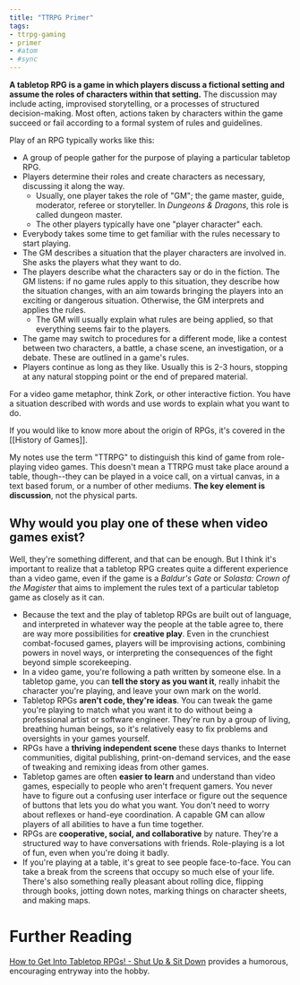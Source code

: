 ```yaml
---
title: "TTRPG Primer"
tags:
- ttrpg-gaming
- primer
- #atom 
- #sync
---
```


**A tabletop RPG is a game in which players discuss a fictional setting and assume the roles of characters within that setting.** The discussion may include acting, improvised storytelling, or a processes of structured decision-making. Most often, actions taken by characters within the game succeed or fail according to a formal system of rules and guidelines.

Play of an RPG typically works like this:
- A group of people gather for the purpose of playing a particular tabletop RPG.
- Players determine their roles and create characters as necessary, discussing it along the way.
	- Usually, one player takes the role of "GM"; the game master, guide, moderator, referee or storyteller. In *Dungeons & Dragons*, this role is called dungeon master.
	- The other players typically have one "player character" each.
- Everybody takes some time to get familiar with the rules necessary to start playing.
- The GM describes a situation that the player characters are involved in. She asks the players what they want to do.
- The players describe what the characters say or do in the fiction.  The GM listens: if no game rules apply to this situation, they describe how the situation changes, with an aim towards bringing the players into an exciting or dangerous situation. Otherwise, the GM interprets and applies the rules.
	- The GM will usually explain what rules are being applied, so that everything seems fair to the players.
- The game may switch to procedures for a different mode, like a contest between two characters, a battle, a chase scene, an investigation, or a debate. These are outlined in a game's rules.
- Players continue as long as they like. Usually this is 2-3 hours, stopping at any natural stopping point or the end of prepared material.

For a video game metaphor, think Zork, or other interactive fiction. You have a situation described with words and use words to explain what you want to do.

If you would like to know more about the origin of RPGs, it's covered in the [[History of Games]].

My notes use the term "TTRPG" to distinguish this kind of game from role-playing video games. This doesn't mean a TTRPG must take place around a table, though--they can be played in a voice call, on a virtual canvas, in a text based forum, or a number of other mediums. **The key element is discussion**, not the physical parts.
## Why would you play one of these when video games exist?

Well, they're something different, and that can be enough. But I think it's important to realize that a tabletop RPG creates quite a different experience than a video game, even if the game is a *Baldur's Gate* or *Solasta: Crown of the Magister* that aims to implement the rules text of a particular tabletop game as closely as it can.

- Because the text and the play of tabletop RPGs are built out of language, and interpreted in whatever way the people at the table agree to, there are way more possibilities for **creative play**. Even in the crunchiest combat-focused games, players will be improvising actions, combining powers in novel ways, or interpreting the consequences of the fight beyond simple scorekeeping.
- In a video game, you're following a path written by someone else. In a tabletop game, you can **tell the story as you want it**, really inhabit the character you're playing, and leave your own mark on the world.
- Tabletop RPGs **aren't code, they're ideas**. You can tweak the game you're playing to match what you want it to do without being a professional artist or software engineer. They're run by a group of living, breathing human beings, so it's relatively easy to fix problems and oversights in your games yourself.
- RPGs have a **thriving independent scene** these days thanks to Internet communities, digital publishing, print-on-demand services, and the ease of tweaking and remixing ideas from other games.
- Tabletop games are often **easier to learn** and understand than video games, especially to people who aren't frequent gamers. You never have to figure out a confusing user interface or figure out the sequence of buttons that lets you do what you want. You don't need to worry about reflexes or hand-eye coordination. A capable GM can allow players of all abilities to have a fun time together.
- RPGs are **cooperative, social, and collaborative** by nature. They're a structured way to have conversations with friends. Role-playing is a lot of fun, even when you're doing it badly.
- If you're playing at a table, it's great to see people face-to-face. You can take a break from the screens that occupy so much else of your life. There's also something really pleasant about rolling dice, flipping through books, jotting down notes, marking things on character sheets, and making maps.

# Further Reading

[How to Get Into Tabletop RPGs! - Shut Up & Sit Down](https://www.youtube.com/watch?v=N9NtdF51GWE) provides a humorous, encouraging entryway into the hobby.